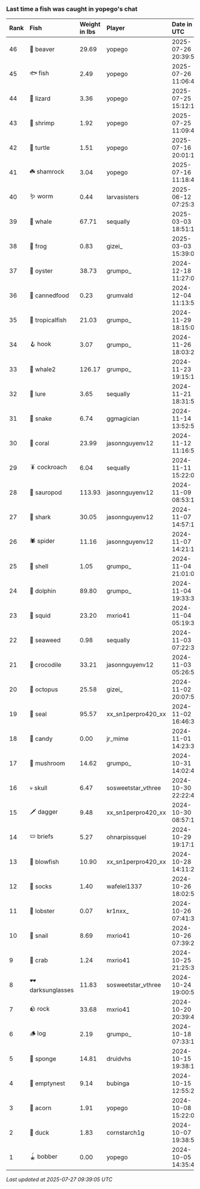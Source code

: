 ### Last time a fish was caught in yopego's chat

| Rank | Fish             | Weight in lbs | Player             | Date in UTC         |
|:-----|:-----------------|:--------------|:-------------------|:--------------------|
| 46   | 🦫 beaver        | 29.69         | yopego             | 2025-07-26 20:39:56 |
| 45   | 🐟 fish          | 2.49          | yopego             | 2025-07-26 11:06:47 |
| 44   | 🦎 lizard        | 3.36          | yopego             | 2025-07-25 15:12:16 |
| 43   | 🦐 shrimp        | 1.92          | yopego             | 2025-07-25 11:09:45 |
| 42   | 🐢 turtle        | 1.51          | yopego             | 2025-07-16 20:01:18 |
| 41   | ☘️ shamrock       | 3.04          | yopego             | 2025-07-16 11:18:40 |
| 40   | 🪱 worm          | 0.44          | larvasisters       | 2025-06-12 07:25:38 |
| 39   | 🐳 whale         | 67.71         | sequally           | 2025-03-03 18:51:11 |
| 38   | 🐸 frog          | 0.83          | gizei_             | 2025-03-03 15:39:07 |
| 37   | 🦪 oyster        | 38.73         | grumpo_            | 2024-12-18 11:27:02 |
| 36   | 🥫 cannedfood    | 0.23          | grumvald           | 2024-12-04 11:13:52 |
| 35   | 🐠 tropicalfish  | 21.03         | grumpo_            | 2024-11-29 18:15:03 |
| 34   | 🪝 hook          | 3.07          | grumpo_            | 2024-11-26 18:03:24 |
| 33   | 🐋 whale2        | 126.17        | grumpo_            | 2024-11-23 19:15:16 |
| 32   | 🎏 lure          | 3.65          | sequally           | 2024-11-21 18:31:57 |
| 31   | 🐍 snake         | 6.74          | ggmagician         | 2024-11-14 13:52:57 |
| 30   | 🪸 coral         | 23.99         | jasonnguyenv12     | 2024-11-12 11:16:55 |
| 29   | 🪳 cockroach     | 6.04          | sequally           | 2024-11-11 15:22:03 |
| 28   | 🦕 sauropod      | 113.93        | jasonnguyenv12     | 2024-11-09 08:53:13 |
| 27   | 🦈 shark         | 30.05         | jasonnguyenv12     | 2024-11-07 14:57:19 |
| 26   | 🕷️ spider         | 11.16         | jasonnguyenv12     | 2024-11-07 14:21:14 |
| 25   | 🐚 shell         | 1.05          | grumpo_            | 2024-11-04 21:01:02 |
| 24   | 🐬 dolphin       | 89.80         | grumpo_            | 2024-11-04 19:33:34 |
| 23   | 🦑 squid         | 23.20         | mxrio41            | 2024-11-04 05:19:37 |
| 22   | 🌿 seaweed       | 0.98          | sequally           | 2024-11-03 07:22:33 |
| 21   | 🐊 crocodile     | 33.21         | jasonnguyenv12     | 2024-11-03 05:26:58 |
| 20   | 🐙 octopus       | 25.58         | gizei_             | 2024-11-02 20:07:59 |
| 19   | 🦭 seal          | 95.57         | xx_sn1perpro420_xx | 2024-11-02 16:46:37 |
| 18   | 🍬 candy         | 0.00          | jr_mime            | 2024-11-01 14:23:35 |
| 17   | 🍄 mushroom      | 14.62         | grumpo_            | 2024-10-31 14:02:46 |
| 16   | 💀 skull         | 6.47          | sosweetstar_vthree | 2024-10-30 22:22:49 |
| 15   | 🗡️ dagger         | 9.48          | xx_sn1perpro420_xx | 2024-10-30 08:57:18 |
| 14   | 🩲 briefs        | 5.27          | ohnarpissquel      | 2024-10-29 19:17:15 |
| 13   | 🐡 blowfish      | 10.90         | xx_sn1perpro420_xx | 2024-10-28 14:11:29 |
| 12   | 🧦 socks         | 1.40          | wafelel1337        | 2024-10-26 18:02:58 |
| 11   | 🦞 lobster       | 0.07          | kr1nxx_            | 2024-10-26 07:41:36 |
| 10   | 🐌 snail         | 8.69          | mxrio41            | 2024-10-26 07:39:22 |
| 9    | 🦀 crab          | 1.24          | mxrio41            | 2024-10-25 21:25:36 |
| 8    | 🕶️ darksunglasses | 11.83         | sosweetstar_vthree | 2024-10-24 19:00:50 |
| 7    | 🪨 rock          | 33.68         | mxrio41            | 2024-10-20 20:39:44 |
| 6    | 🪵 log           | 2.19          | grumpo_            | 2024-10-18 07:33:13 |
| 5    | 🧽 sponge        | 14.81         | druidvhs           | 2024-10-15 19:38:19 |
| 4    | 🪹 emptynest     | 9.14          | bubinga            | 2024-10-15 12:55:27 |
| 3    | 🌰 acorn         | 1.91          | yopego             | 2024-10-08 15:22:07 |
| 2    | 🦆 duck          | 1.83          | cornstarch1g       | 2024-10-07 19:38:57 |
| 1    | 🪀 bobber        | 0.00          | yopego             | 2024-10-05 14:35:43 |

_Last updated at 2025-07-27 09:39:05 UTC_